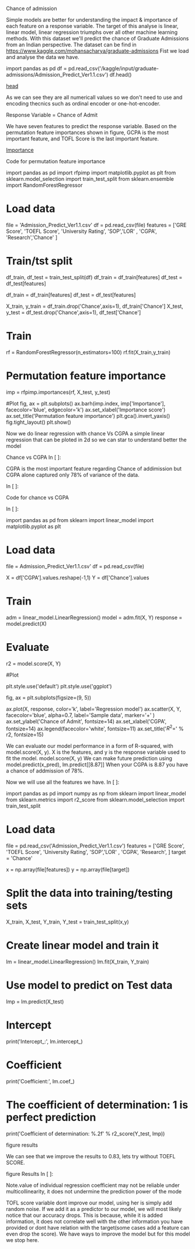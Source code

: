
Chance of admission

Simple models are better for understanding the impact & importance of each feature on a response variable. The target of this analyse is linear, linear model, linear regression triumphs over all other machine learning methods. With this dataset we'll predict the chance of Graduate Admissions from an Indian perspective. The dataset can be find in https://www.kaggle.com/mohansacharya/graduate-admissions Fist we load and analyse the data we have.


import pandas as pd
df = pd.read_csv('/kaggle/input/graduate-admissions/Admission_Predict_Ver1.1.csv')
df.head()

[head](https://user-images.githubusercontent.com/83521233/122256502-8159be00-cea5-11eb-9ac5-49af270a9a20.png)

As we can see they are all numericall values so we don't need to use and encoding thecnics such as ordinal encoder or one-hot-encoder.

Response Variable = Chance of Admit

We have seven features to predict the response variable. Based on the permutation feature importances shown in figure, GCPA is the most important feature, and TOFL Score is the last important feature.

[Importance](https://user-images.githubusercontent.com/83521233/117573956-33d18080-b0b1-11eb-8ef3-62eeee7425d8.png)


Code for permutation feature importance

import pandas as pd
import rfpimp
import matplotlib.pyplot as plt
from sklearn.model_selection import train_test_split
from sklearn.ensemble import RandomForestRegressor


# Load data
file = 'Admission_Predict_Ver1.1.csv'
df = pd.read_csv(file)
features = ['GRE Score', 'TOEFL Score', 'University Rating', 'SOP','LOR' , 'CGPA', 'Research','Chance' ]

# Train/tst split
df_train, df_test = train_test_split(df)
df_train = df_train[features]
df_test = df_test[features]

df_train = df_train[features]
df_test = df_test[features]

X_train, y_train = df_train.drop('Chance',axis=1), df_train['Chance']
X_test, y_test = df_test.drop('Chance',axis=1), df_test['Chance']

# Train
rf = RandomForestRegressor(n_estimators=100)
rf.fit(X_train,y_train)

# Permutation feature importance
imp = rfpimp.importances(rf, X_test, y_test)

#Plot
fig, ax = plt.subplots()
ax.barh(imp.index, imp['Importance'],  facecolor='blue',  edgecolor='k')
ax.set_xlabel('Importance score')
ax.set_title('Permutation feature importance')
plt.gca().invert_yaxis()
fig.tight_layout()
plt.show()

Now we do linear regression with chance Vs CGPA a simple linear regression that can be ploted in 2d so we can star to understand better the model

Chance vs CGPA
In [ ]:

CGPA is the most important feature regarding Chance of addimission but CGPA alone captured only 78% of variance of the data.

In [ ]:

Code for chance vs CGPA

In [ ]:

import pandas as pd
from sklearn import linear_model
import matplotlib.pyplot as plt


# Load data
file = Admission_Predict_Ver1.1.csv'
df = pd.read_csv(file)

X = df['CGPA'].values.reshape(-1,1)
Y = df['Chance'].values

# Train

adm = linear_model.LinearRegression()
model = adm.fit(X, Y)
response = model.predict(X)

# Evaluate

r2 = model.score(X, Y)

#Plot

plt.style.use('default')
plt.style.use('ggplot')

fig, ax = plt.subplots(figsize=(9, 5))

ax.plot(X, response, color='k', label='Regression model')
ax.scatter(X, Y, facecolor='blue', alpha=0.7, label='Sample data', marker='+' )
ax.set_ylabel('Chance of Admit', fontsize=14)
ax.set_xlabel('CGPA', fontsize=14)
ax.legend(facecolor='white', fontsize=11)
ax.set_title('$R^2= %.2f$' % r2, fontsize=15)

We can evaluate our model performance in a form of R-squared, with model.score(X, y). X is the features, and y is the response variable used to fit the model. model.score(X, y) We can make future prediction using model.predict(x_pred),
lm.predict[[8.87]] When your CGPA is 8.87 you have a chance of addmission of 78%.

Now we will use all the features we have.
In [ ]:

import pandas as pd
import numpy as np
from sklearn import linear_model
from sklearn.metrics import r2_score
from sklearn.model_selection import train_test_split

# Load data
file = pd.read_csv('Admission_Predict_Ver1.1.csv')
features = ['GRE Score', 'TOEFL Score', 'University Rating', 'SOP','LOR' , 'CGPA', 'Research', ]
target = 'Chance'

x = np.array(file[features])
y = np.array(file[target])

# Split the data into training/testing sets
X_train, X_test, Y_train, Y_test = train_test_split(x,y)

# Create linear model and train it
lm = linear_model.LinearRegression()
lm.fit(X_train, Y_train)

# Use model to predict on Test data
lmp = lm.predict(X_test)

# Intercept
print('Intercept_:', lm.intercept_)
# Coefficient
print('Coefficient:', lm.coef_)
# The coefficient of determination: 1 is perfect prediction
print('Coefficient of determination: %.2f'
      % r2_score(Y_test, lmp))

figure results

We can see that we improve the results to 0.83, lets try without TOEFL SCORE.

figure Results
In [ ]:

Note.value of individual regression coefficient may not be reliable under multicollinearity, it does not undermine the prediction power of the mode

TOFL score variable dont improve our model, using her is simply add random noise. If we add it as a predictor to our model, we will most likely notice that our accuracy drops. This is because, while it is added information, it does not correlate well with the other information you have provided or dont have relation with the target(some cases add a feature can even drop the score). We have ways to improve the model but for this model we stop here.

